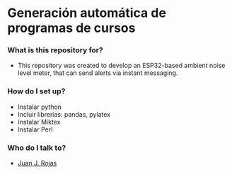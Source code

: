 Generación automática de programas de cursos
============

### What is this repository for?

* This repository was created to develop an ESP32-based ambient noise level meter, that can send alerts via instant messaging.

### How do I set up?

* Instalar python
* Incluir librerías: pandas, pylatex
* Instalar Miktex
* Instalar Perl

### Who do I talk to? ###

* [Juan J. Rojas](mailto:juan.rojas@itcr.ac.cr)
